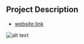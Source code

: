 ## Project Description

* [website link](https://haroldyes.github.io/ewaste-io/)

![alt text](https://github.com/learning-zone/Website-Templates/blob/master/assets/greenery.png "greenery")
